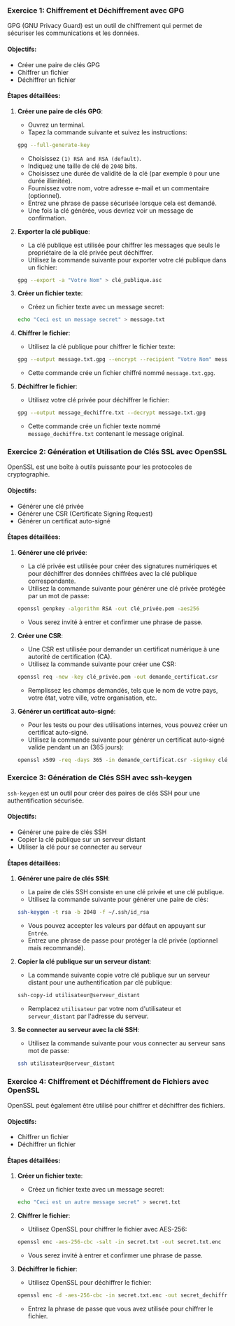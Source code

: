 ### Exercice 1: Chiffrement et Déchiffrement avec GPG
GPG (GNU Privacy Guard) est un outil de chiffrement qui permet de sécuriser les communications et les données.

#### Objectifs:
- Créer une paire de clés GPG
- Chiffrer un fichier
- Déchiffrer un fichier

#### Étapes détaillées:

1. **Créer une paire de clés GPG**:
    - Ouvrez un terminal.
    - Tapez la commande suivante et suivez les instructions:
    ```sh
    gpg --full-generate-key
    ```
    - Choisissez `(1) RSA and RSA (default)`.
    - Indiquez une taille de clé de `2048` bits.
    - Choisissez une durée de validité de la clé (par exemple `0` pour une durée illimitée).
    - Fournissez votre nom, votre adresse e-mail et un commentaire (optionnel).
    - Entrez une phrase de passe sécurisée lorsque cela est demandé.
    - Une fois la clé générée, vous devriez voir un message de confirmation.

2. **Exporter la clé publique**:
    - La clé publique est utilisée pour chiffrer les messages que seuls le propriétaire de la clé privée peut déchiffrer.
    - Utilisez la commande suivante pour exporter votre clé publique dans un fichier:
    ```sh
    gpg --export -a "Votre Nom" > clé_publique.asc
    ```

3. **Créer un fichier texte**:
    - Créez un fichier texte avec un message secret:
    ```sh
    echo "Ceci est un message secret" > message.txt
    ```

4. **Chiffrer le fichier**:
    - Utilisez la clé publique pour chiffrer le fichier texte:
    ```sh
    gpg --output message.txt.gpg --encrypt --recipient "Votre Nom" message.txt
    ```
    - Cette commande crée un fichier chiffré nommé `message.txt.gpg`.

5. **Déchiffrer le fichier**:
    - Utilisez votre clé privée pour déchiffrer le fichier:
    ```sh
    gpg --output message_dechiffre.txt --decrypt message.txt.gpg
    ```
    - Cette commande crée un fichier texte nommé `message_dechiffre.txt` contenant le message original.

### Exercice 2: Génération et Utilisation de Clés SSL avec OpenSSL
OpenSSL est une boîte à outils puissante pour les protocoles de cryptographie.

#### Objectifs:
- Générer une clé privée
- Générer une CSR (Certificate Signing Request)
- Générer un certificat auto-signé

#### Étapes détaillées:

1. **Générer une clé privée**:
    - La clé privée est utilisée pour créer des signatures numériques et pour déchiffrer des données chiffrées avec la clé publique correspondante.
    - Utilisez la commande suivante pour générer une clé privée protégée par un mot de passe:
    ```sh
    openssl genpkey -algorithm RSA -out clé_privée.pem -aes256
    ```
    - Vous serez invité à entrer et confirmer une phrase de passe.

2. **Créer une CSR**:
    - Une CSR est utilisée pour demander un certificat numérique à une autorité de certification (CA).
    - Utilisez la commande suivante pour créer une CSR:
    ```sh
    openssl req -new -key clé_privée.pem -out demande_certificat.csr
    ```
    - Remplissez les champs demandés, tels que le nom de votre pays, votre état, votre ville, votre organisation, etc.

3. **Générer un certificat auto-signé**:
    - Pour les tests ou pour des utilisations internes, vous pouvez créer un certificat auto-signé.
    - Utilisez la commande suivante pour générer un certificat auto-signé valide pendant un an (365 jours):
    ```sh
    openssl x509 -req -days 365 -in demande_certificat.csr -signkey clé_privée.pem -out certificat_autosigné.crt
    ```

### Exercice 3: Génération de Clés SSH avec ssh-keygen
`ssh-keygen` est un outil pour créer des paires de clés SSH pour une authentification sécurisée.

#### Objectifs:
- Générer une paire de clés SSH
- Copier la clé publique sur un serveur distant
- Utiliser la clé pour se connecter au serveur

#### Étapes détaillées:

1. **Générer une paire de clés SSH**:
    - La paire de clés SSH consiste en une clé privée et une clé publique.
    - Utilisez la commande suivante pour générer une paire de clés:
    ```sh
    ssh-keygen -t rsa -b 2048 -f ~/.ssh/id_rsa
    ```
    - Vous pouvez accepter les valeurs par défaut en appuyant sur `Entrée`.
    - Entrez une phrase de passe pour protéger la clé privée (optionnel mais recommandé).

2. **Copier la clé publique sur un serveur distant**:
    - La commande suivante copie votre clé publique sur un serveur distant pour une authentification par clé publique:
    ```sh
    ssh-copy-id utilisateur@serveur_distant
    ```
    - Remplacez `utilisateur` par votre nom d'utilisateur et `serveur_distant` par l'adresse du serveur.

3. **Se connecter au serveur avec la clé SSH**:
    - Utilisez la commande suivante pour vous connecter au serveur sans mot de passe:
    ```sh
    ssh utilisateur@serveur_distant
    ```

### Exercice 4: Chiffrement et Déchiffrement de Fichiers avec OpenSSL
OpenSSL peut également être utilisé pour chiffrer et déchiffrer des fichiers.

#### Objectifs:
- Chiffrer un fichier
- Déchiffrer un fichier

#### Étapes détaillées:

1. **Créer un fichier texte**:
    - Créez un fichier texte avec un message secret:
    ```sh
    echo "Ceci est un autre message secret" > secret.txt
    ```

2. **Chiffrer le fichier**:
    - Utilisez OpenSSL pour chiffrer le fichier avec AES-256:
    ```sh
    openssl enc -aes-256-cbc -salt -in secret.txt -out secret.txt.enc
    ```
    - Vous serez invité à entrer et confirmer une phrase de passe.

3. **Déchiffrer le fichier**:
    - Utilisez OpenSSL pour déchiffrer le fichier:
    ```sh
    openssl enc -d -aes-256-cbc -in secret.txt.enc -out secret_dechiffre.txt
    ```
    - Entrez la phrase de passe que vous avez utilisée pour chiffrer le fichier.

